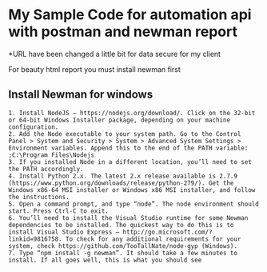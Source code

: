 # My Sample Code for automation api with postman and newman report

*URL have been changed a little bit for data secure for my client

For beauty html report you must install newman first

## Install Newman for windows
```
1. Install NodeJS – https://nodejs.org/download/. Click on the 32-bit or 64-bit Windows Installer package, depending on your machine configuration.
2. Add the Node executable to your system path. Go to the Control Panel > System and Security > System > Advanced System Settings > Environment variables. Append this to the end of the PATH variable: ;C:\Program Files\Nodejs
3. If you installed Node in a different location, you’ll need to set the PATH accordingly.
4. Install Python 2.x. The latest 2.x release available is 2.7.9 (https://www.python.org/downloads/release/python-279/). Get the Windows x86-64 MSI installer or Windows x86 MSI installer, and follow the instructions.
5. Open a command prompt, and type “node”. The node environment should start. Press Ctrl-C to exit.
6. You’ll need to install the Visual Studio runtime for some Newman dependencies to be installed. The quickest way to do this is to install Visual Studio Express – http://go.microsoft.com/?linkid=9816758. To check for any additional requirements for your system, check https://github.com/TooTallNate/node-gyp (Windows).
7. Type “npm install -g newman”. It should take a few minutes to install. If all goes well, this is what you should see
```
